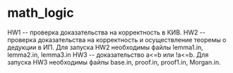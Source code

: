 # math_logic
HW1 -- проверка доказательства на корректность в КИВ. 
HW2 -- проверка доказательства на корректность и осуществление теоремы о дедукции в ИП. Для запуска HW2 необходимы файлы lemma1.in, lemma2.in, lemma3.in
HW3 -- доказательство a<=b или !a<=b. Для запуска HW3 необходимы файлы base.in, proof.in, proof1.in, Morgan.in.
